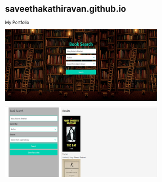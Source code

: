 # saveethakathiravan.github.io
My Portfolio


<img
  src="assets\Images\screenshots\SS-Search Page.jpg" 
  alt="Alt text"
  title="Optional title"
  style="display: inline-block; margin: 0 auto;">

<img
  src="assets\Images\screenshots\SS-Result Page.png"
  alt="Alt text"
  title="Optional title"
  style="display: inline-block; margin: 0 auto;">
  